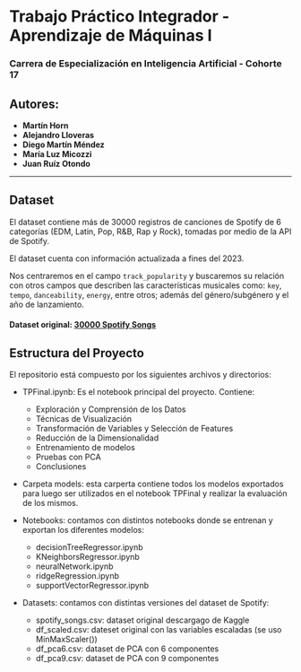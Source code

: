 # Trabajo Práctico Integrador - Aprendizaje de Máquinas I

### Carrera de Especialización en Inteligencia Artificial - Cohorte 17

## Autores:
- **Martín Horn**
- **Alejandro Lloveras**
- **Diego Martín Méndez**
- **María Luz Micozzi**
- **Juan Ruíz Otondo**

---

## Dataset

El dataset contiene más de 30000 registros de canciones de Spotify de 6 categorías (EDM, Latin, Pop, R&B, Rap y Rock), tomadas por medio de la API de Spotify.

El dataset cuenta con información actualizada a fines del 2023.

Nos centraremos en el campo `track_popularity` y buscaremos su relación con otros campos que describen las características musicales como: `key`, `tempo`, `danceability`, `energy`, entre otros; además del género/subgénero y el año de lanzamiento.

#### Dataset original: [30000 Spotify Songs](https://www.kaggle.com/datasets/joebeachcapital/30000-spotify-songs)

## Estructura del Proyecto

El repositorio está compuesto por los siguientes archivos y directorios:

- TPFinal.ipynb: Es el notebook principal del proyecto. Contiene:
  - Exploración y Comprensión de los Datos
  - Técnicas de Visualización
  - Transformación de Variables y Selección de Features
  - Reducción de la Dimensionalidad
  - Entrenamiento de modelos
  - Pruebas con PCA
  - Conclusiones

- Carpeta models: esta carperta contiene todos los modelos exportados para luego ser utilizados en el notebook TPFinal y realizar la evaluación de los mismos.

- Notebooks: contamos con distintos notebooks donde se entrenan y exportan los diferentes modelos:
    - decisionTreeRegressor.ipynb
    - KNeighborsRegressor.ipynb
    - neuralNetwork.ipynb
    - ridgeRegression.ipynb
    - supportVectorRegressor.ipynb

 - Datasets: contamos con distintas versiones del dataset de Spotify:
     - spotify_songs.csv: dataset original descargago de Kaggle
     - df_scaled.csv: dateset original con las variables escaladas (se uso MinMaxScaler())
     - df_pca6.csv: dataset de PCA con 6 componentes
     - df_pca9.csv: dataset de PCA con 9 componentes
